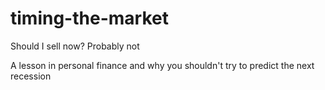# timing-the-market
Should I sell now? Probably not

A lesson in personal finance and why you shouldn't try to predict the next recession
